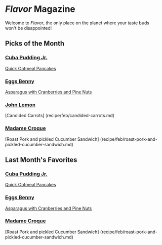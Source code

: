 # _Flavor_ Magazine

Welcome to _Flavor_, the only place on the planet where your taste buds won't be disappointed!



## Picks of the Month

### [Cuba Pudding Jr.](writer/cuba-pudding-jr.md)

[Quick Oatmeal Pancakes](recipe/feb/quick-oatmeal-pancakes.md)

### [Eggs Benny](writer/eggs-benny.md)

[Asparagus with Cranberries and Pine Nuts](recipe/feb/asparagus-with-cranberries-and-pine-nuts.md)

### [John Lemon](writer/john-lemon.md)

[Candided Carrots] (recipe/feb/candided-carrots.md)

### [Madame Croque](writer/madame-croque.md)

[Roast Pork and pickled Cucumber Sandwich] (recipe/feb/roast-pork-and-pickled-cucumber-sandwich.md)




## Last Month's Favorites


### [Cuba Pudding Jr.](writer/cuba-pudding-jr.md)

[Quick Oatmeal Pancakes](recipe/feb/quick-oatmeal-pancakes.md)

### [Eggs Benny](writer/eggs-benny.md)

[Asparagus with Cranberries and Pine Nuts](recipe/feb/asparagus-with-cranberries-and-pine-nuts.md)

### [Madame Croque](writer/madame-croque.md)

[Roast Pork and pickled Cucumber Sandwich] (recipe/feb/roast-pork-and-pickled-cucumber-sandwich.md)

